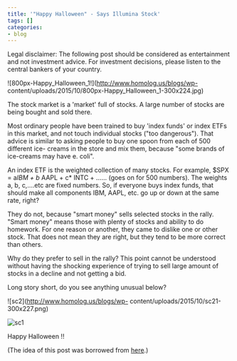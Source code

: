 ```yaml
---
title: '"Happy Halloween" - Says Illumina Stock'
tags: []
categories:
- blog
---
```

Legal disclaimer: The following post should be considered as entertainment and
not investment advice. For investment decisions, please listen to the central
bankers of your country.
<!--more-->

![800px-Happy_Halloween_1!](http://www.homolog.us/blogs/wp-
content/uploads/2015/10/800px-Happy_Halloween_1-300x224.jpg)

The stock market is a 'market' full of stocks. A large number of stocks are
being bought and sold there.

Most ordinary people have been trained to buy 'index funds' or index ETFs in
this market, and not touch individual stocks ("too dangerous"). That advice is
similar to asking people to buy one spoon from each of 500 different ice-
creams in the store and mix them, because "some brands of ice-creams may have
e. coli".

An index ETF is the weighted collection of many stocks. For example, $SPX =
a*IBM + b* AAPL + c* INTC + ...... (goes on for 500 numbers). The weights a,
b, c,....etc are fixed numbers. So, if everyone buys index funds, that should
make all components IBM, AAPL, etc. go up or down at the same rate, right?

They do not, because "smart money" sells selected stocks in the rally. "Smart
money" means those with plenty of stocks and ability to do homework. For one
reason or another, they came to dislike one or other stock. That does not mean
they are right, but they tend to be more correct than others.

Why do they prefer to sell in the rally? This point cannot be understood
without having the shocking experience of trying to sell large amount of
stocks in a decline and not getting a bid.

Long story short, do you see anything unusual below?

![sc2](http://www.homolog.us/blogs/wp-
content/uploads/2015/10/sc21-300x227.png)

![sc1](http://www.homolog.us/blogs/wp-content/uploads/2015/10/sc1-300x227.png)

Happy Halloween !!

(The idea of this post was borrowed from
[here](http://www.oftwominds.com/blogoct15/scary-halloween10-15.html).)

